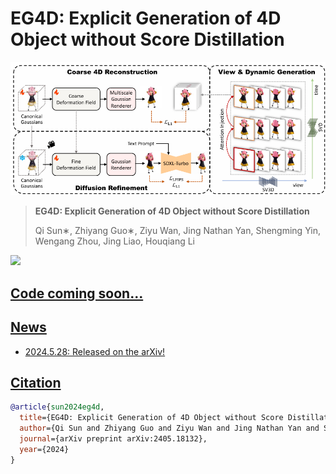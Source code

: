 # EG4D: Explicit Generation of 4D Object without Score Distillation

![framework](assets/framework.png)

> **EG4D: Explicit Generation of 4D Object without Score Distillation**
>
> Qi Sun∗, Zhiyang Guo∗, Ziyu Wan, Jing Nathan Yan, Shengming Yin, Wengang Zhou, Jing Liao, Houqiang Li

<a href='https://arxiv.org/abs/2405.18132v1'><img src='https://img.shields.io/badge/Paper-Arxiv-red'>

## Code coming soon...
## News
+ 2024.5.28: Released on the arXiv!

## Citation	

```bibtex
@article{sun2024eg4d,
  title={EG4D: Explicit Generation of 4D Object without Score Distillation},
  author={Qi Sun and Zhiyang Guo and Ziyu Wan and Jing Nathan Yan and Shengming Yin and Wengang Zhou and Jing Liao and Houqiang Li},
  journal={arXiv preprint arXiv:2405.18132},
  year={2024}
}
```

